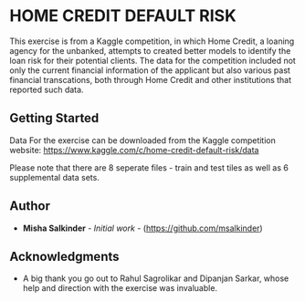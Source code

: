 # HOME CREDIT DEFAULT RISK

This exercise is from a Kaggle competition, in which Home Credit, a loaning agency for the unbanked, attempts to created better models to identify the loan risk for their potential clients. The data for the competition included not only the current financial information of the applicant but also various past financial transcations, both through Home Credit and other institutions that reported such data.

## Getting Started

Data For the exercise can be downloaded from the Kaggle competition website:
https://www.kaggle.com/c/home-credit-default-risk/data

Please note that there are 8 seperate files - train and test tiles as well as 6 supplemental data sets.

##


## Author

* **Misha Salkinder** - *Initial work* - (https://github.com/msalkinder)

## Acknowledgments

* A big thank you go out to Rahul Sagrolikar and Dipanjan Sarkar, whose help and direction with the exercise was invaluable. 
